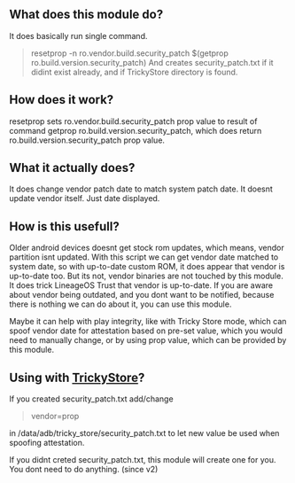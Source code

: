 ## What does this module do?
It does basically run single command.
> resetprop -n ro.vendor.build.security_patch $(getprop ro.build.version.security_patch)
And creates security_patch.txt if it didint exist already, and if TrickyStore directory is found.

## How does it work?
resetprop sets ro.vendor.build.security_patch prop value to result of command getprop ro.build.version.security_patch,
which does return ro.build.version.security_patch prop value.

## What it actually does?
It does change vendor patch date to match system patch date. It doesnt update vendor itself. Just date displayed.

## How is this usefull?
Older android devices doesnt get stock rom updates, which means, vendor partition isnt updated.
With this script we can get vendor date matched to system date, so with up-to-date custom ROM,
it does appear that vendor is up-to-date too. But its not, vendor binaries are not touched by this module.
It does trick LineageOS Trust that vendor is up-to-date. If you are aware about vendor being outdated,
and you dont want to be notified, because there is nothing we can do about it, you can use this module.

Maybe it can help with play integrity, like with Tricky Store mode, which can spoof vendor date for attestation based on
pre-set value, which you would need to manually change, or by using prop value, which can be provided by this module.

## Using with [TrickyStore](https://github.com/5ec1cff/TrickyStore/blob/release/README.md)?
If you created security_patch.txt add/change
> vendor=prop
> 
in /data/adb/tricky_store/security_patch.txt
to let new value be used when spoofing attestation.

If you didnt creted security_patch.txt, this module will create one for you. You dont need to do anything. (since v2)
